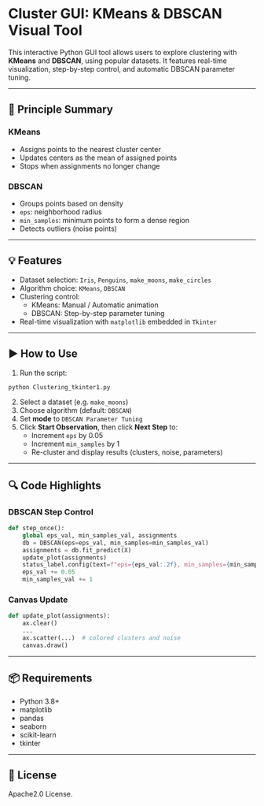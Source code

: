 # Cluster GUI: KMeans & DBSCAN Visual Tool

This interactive Python GUI tool allows users to explore clustering with **KMeans** and **DBSCAN**, using popular datasets. It features real-time visualization, step-by-step control, and automatic DBSCAN parameter tuning.

---

## 🧠 Principle Summary

### KMeans
- Assigns points to the nearest cluster center
- Updates centers as the mean of assigned points
- Stops when assignments no longer change

### DBSCAN
- Groups points based on density
- `eps`: neighborhood radius
- `min_samples`: minimum points to form a dense region
- Detects outliers (noise points)

---

## 💡 Features

- Dataset selection: `Iris`, `Penguins`, `make_moons`, `make_circles`
- Algorithm choice: `KMeans`, `DBSCAN`
- Clustering control:
  - KMeans: Manual / Automatic animation
  - DBSCAN: Step-by-step parameter tuning
- Real-time visualization with `matplotlib` embedded in `Tkinter`

---

## ▶️ How to Use

1. Run the script:
```bash
python Clustering_tkinter1.py
```

2. Select a dataset (e.g. `make_moons`)
3. Choose algorithm (default: `DBSCAN`)
4. Set **mode** to `DBSCAN Parameter Tuning`
5. Click **Start Observation**, then click **Next Step** to:
   - Increment `eps` by 0.05
   - Increment `min_samples` by 1
   - Re-cluster and display results (clusters, noise, parameters)

---

## 🔍 Code Highlights

### DBSCAN Step Control
```python
def step_once():
    global eps_val, min_samples_val, assignments
    db = DBSCAN(eps=eps_val, min_samples=min_samples_val)
    assignments = db.fit_predict(X)
    update_plot(assignments)
    status_label.config(text=f"eps={eps_val:.2f}, min_samples={min_samples_val}")
    eps_val += 0.05
    min_samples_val += 1
```

### Canvas Update
```python
def update_plot(assignments):
    ax.clear()
    ...
    ax.scatter(...)  # colored clusters and noise
    canvas.draw()
```

---

## 📦 Requirements

- Python 3.8+
- matplotlib
- pandas
- seaborn
- scikit-learn
- tkinter

---

## 📜 License

 Apache2.0 License.
